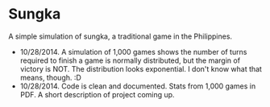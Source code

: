 Sungka
======

A simple simulation of sungka, a traditional game in the Philippines.
* 10/28/2014. A simulation of 1,000 games shows the number of turns required to finish a game is normally distributed, but the margin of victory is NOT.  The distribution looks exponential.  I don't know what that means, though. :D
* 10/28/2014. Code is clean and documented.  Stats from 1,000 games in PDF.  A short description of project coming up.
